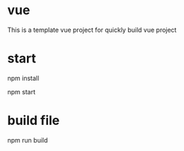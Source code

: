# vue
This is a template vue project for quickly build vue project

# start

npm install

npm start

# build file

npm run build
